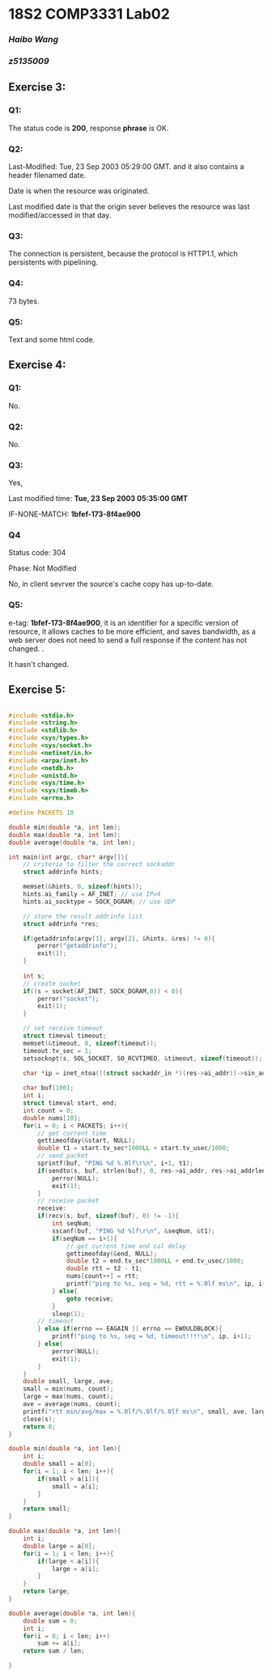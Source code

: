 # 18S2 COMP3331 Lab02

### *Haibo Wang*

### *z5135009*

## Exercise 3: 
### Q1:
The status code is **200**, response **phrase** is OK.
### Q2:
Last-Modified: Tue, 23 Sep 2003 05:29:00 GMT. and it also contains a header filenamed date.

Date is when the resource was originated.

Last modified date is that the origin sever believes the resource was last modified/accessed in that day.

### Q3:
The connection is persistent, because the protocol is HTTP1.1, which persistents with pipelining.

### Q4:
73 bytes.

### Q5:

Text and some html code.

## Exercise 4:

### Q1:

No.

### Q2:

No.

### Q3:
Yes, 

Last modified time: **Tue, 23 Sep 2003 05:35:00 GMT**

IF-NONE-MATCH: **1bfef-173-8f4ae900**

### Q4

Status code: 304

Phase: Not Modified

No, in client sevrver the source's cache copy has up-to-date.

### Q5:
e-tag: **1bfef-173-8f4ae900**, it is an identifier for a specific version of resource, it allows caches to be more efficient, and saves bandwidth, as a web server does not need to send a full response if the content has not changed. .

 It hasn't changed.
## Exercise 5:
```C

#include <stdio.h>
#include <string.h>
#include <stdlib.h>
#include <sys/types.h>
#include <sys/socket.h>
#include <netinet/in.h>
#include <arpa/inet.h>
#include <netdb.h>
#include <unistd.h>
#include <sys/time.h>
#include <sys/timeb.h>
#include <errno.h>

#define PACKETS 10

double min(double *a, int len);
double max(double *a, int len);
double average(double *a, int len);

int main(int argc, char* argv[]){
    // criteria to filter the correct sockaddr
    struct addrinfo hints;

    memset(&hints, 0, sizeof(hints));
    hints.ai_family = AF_INET; // use IPv4
    hints.ai_socktype = SOCK_DGRAM; // use UDP

    // store the result addrinfo list
    struct addrinfo *res;

    if(getaddrinfo(argv[1], argv[2], &hints, &res) != 0){
        perror("getaddrinfo");
        exit(1);
    }
    
    int s;
    // create socket
    if((s = socket(AF_INET, SOCK_DGRAM,0)) < 0){        
        perror("socket");
        exit(1);
    }

    // set receive timeout
    struct timeval timeout;
    memset(&timeout, 0, sizeof(timeout));
    timeout.tv_sec = 1;
    setsockopt(s, SOL_SOCKET, SO_RCVTIMEO, &timeout, sizeof(timeout));
    
    char *ip = inet_ntoa(((struct sockaddr_in *)(res->ai_addr))->sin_addr);

    char buf[100];
    int i;
    struct timeval start, end;
    int count = 0;
    double nums[10];
    for(i = 0; i < PACKETS; i++){
        // get current time
        gettimeofday(&start, NULL);
        double t1 = start.tv_sec*1000LL + start.tv_usec/1000;
        // send packet
        sprintf(buf, "PING %d %.0lf\r\n", i+1, t1);
        if(sendto(s, buf, strlen(buf), 0, res->ai_addr, res->ai_addrlen) < 0){
            perror(NULL);
            exit(1);
        }
        // receive packet
        receive:
        if(recv(s, buf, sizeof(buf), 0) != -1){
            int seqNum;
            sscanf(buf, "PING %d %lf\r\n", &seqNum, &t1);
            if(seqNum == i+1){
                // get current time and cal delay
                gettimeofday(&end, NULL);
                double t2 = end.tv_sec*1000LL + end.tv_usec/1000;
                double rtt = t2 - t1; 
                nums[count++] = rtt;
                printf("ping to %s, seq = %d, rtt = %.0lf ms\n", ip, i+1, rtt);
            } else{
                goto receive;
            }
            sleep(1);
        // timeout
        } else if(errno == EAGAIN || errno == EWOULDBLOCK){
            printf("ping to %s, seq = %d, timeout!!!!\n", ip, i+1);
        } else{
            perror(NULL);
            exit(1);
        } 
    }
    double small, large, ave;
    small = min(nums, count);
    large = max(nums, count);
    ave = average(nums, count); 
    printf("rtt min/avg/max = %.0lf/%.0lf/%.0lf ms\n", small, ave, large);
    close(s);
    return 0;
}

double min(double *a, int len){
    int i;
    double small = a[0];
    for(i = 1; i < len; i++){
        if(small > a[i]){
            small = a[i];
        }
    }
    return small;
}

double max(double *a, int len){
    int i;
    double large = a[0];
    for(i = 1; i < len; i++){
        if(large < a[i]){
            large = a[i];
        }
    }
    return large;
}

double average(double *a, int len){
    double sum = 0;
    int i;
    for(i = 0; i < len; i++)
        sum += a[i];
    return sum / len;

}
```

